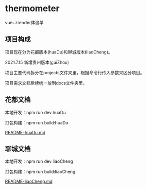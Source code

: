 # thermometer
vue+zrender体温单
## 项目构成
项目现在分为花都版本(huaDu)和聊城版本(liaoCheng)。

2021.7.15 新增贵州版本(guiZhou)

项目主要代码拆分在projects文件夹里，根据命令行传入参数来区分项目。

项目需求文档后续统一放到docs文件夹里。

## 花都文档
本地开发：npm run dev:huaDu

打包构建：npm run build:huaDu

[README-huaDu.md](./README-huaDu.md)

## 聊城文档
本地开发：npm run dev:liaoCheng

打包构建：npm run build:liaoCheng

[README-liaoCheng.md](./README-liaoCheng.md)